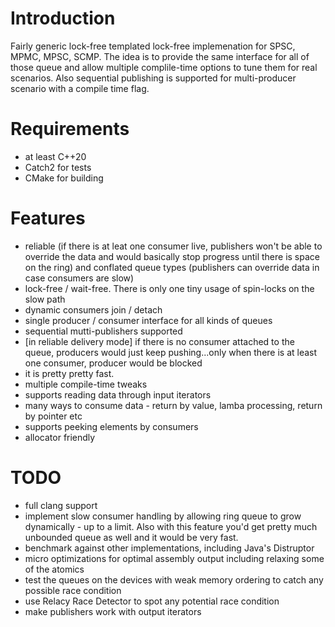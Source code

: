 
# Introduction

Fairly generic lock-free templated lock-free implemenation for SPSC, MPMC, MPSC, SCMP. The idea is to provide the same interface for all of those queue and allow multiple complile-time options to tune them for real scenarios.
Also sequential publishing is supported for multi-producer scenario with a compile time flag.


# Requirements 

- at least C++20
- Catch2 for tests
- CMake for building

# Features

- reliable (if there is at leat one consumer live, publishers won't be able to override the data and would basically stop progress until there is space on the ring) and conflated queue types (publishers can override data in case consumers are slow)
- lock-free / wait-free. There is only one tiny usage of spin-locks on the slow path
- dynamic consumers join / detach
- single producer / consumer interface for all kinds of queues
- sequential mutti-publishers supported
- [in reliable delivery mode] if there is no consumer attached to the queue, producers would just keep pushing...only when there is at least one consumer, producer would be blocked
- it is pretty pretty fast.
- multiple compile-time tweaks
- supports reading data through input iterators
- many ways to consume data - return by value, lamba processing, return by pointer etc
- supports peeking elements by consumers
- allocator friendly

# TODO

- full clang support
- implement slow consumer handling by allowing ring queue to grow dynamically - up to a limit. Also with this feature you'd get pretty much unbounded queue as well and it would be very fast.
- benchmark against other implementations, including Java's Distruptor
- micro optimizations for optimal assembly output including relaxing some of the atomics
- test the queues on the devices with weak memory ordering to catch any possible race condition
- use Relacy Race Detector to spot any potential race condition
- make publishers work with output iterators
